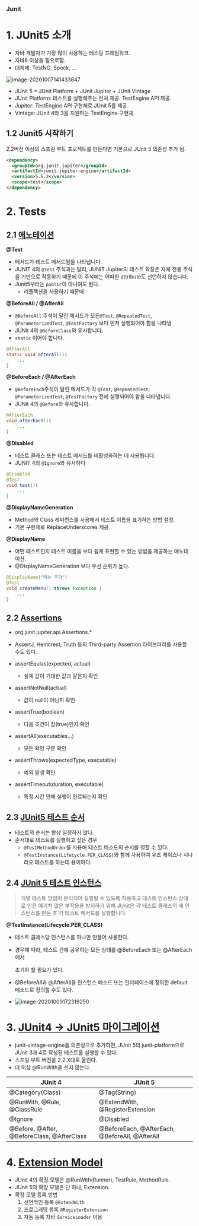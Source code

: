 ### Junit



# 1. JUnit5 소개

* 자바 개발자가 가장 많이 사용하는 테스팅 프레임워크.
* 자바8 이상을 필요로함.
* 대체제: TestNG, Spock, ...

![image-20201007141433847](/Users/YT/GoogleDrive/dev/TIL/images/image-20201007141433847.png)

* JUnit 5 = JUnit Platform + JUnit Jupiter + JUnit Vintage
* JUnit Platform: 테스트를 실행해주는 런처 제공. TestEngine API 제공. 
* Jupiter: TestEngine API 구현체로 JUnit 5를 제공.
* Vintage: JUnit 4와 3을 지원하는 TestEngine 구현체.



## 1.2 Junit5 시작하기

2.2버전 이상의 스프링 부트 프로젝트를 만든다면 기본으로 JUnit 5 의존성 추가 됨.

```xml
<dependency> 
  <groupId>org.junit.jupiter</groupId> 
  <artifactId>junit-jupiter-engine</artifactId> 
  <version>5.5.2</version> 
  <scope>test</scope>
</dependency>
```



# 2. Tests

## 2.1 [애노테이션](https://junit.org/junit5/docs/current/user-guide/#writing-tests-annotations)

**@Test**

- 메서드가 테스트 메서드임을 나타냅니다. 
- JUNIT 4의 `@Test` 주석과는 달리, JUNIT Jupiter의 테스트 확장은 자체 전용 주석을 기반으로 작동하기 때문에 이 주석에는 어떠한 attribute도 선언하지 않습니다.
- Junit5부터는 `public`이 아니여도 된다.
  - 리플렉션을 사용하기 때문에

**@BeforeAll / @AfterAll**

- `@BeforeAll` 주석이 달린 메서드가 모든`@Test`, `@RepeatedTest`, `@ParameterizedTest`, `@TestFactory` 보다 먼저 실행되어야 함을 나타냄
- JUNit 4의 `@BeforeClass`와 유사합니다.
- `static` 이어야 합니다.

```java
@AfterAll
static void afterAll(){
	...
}
```

**@BeforeEach / @AfterEach**

- `@BeforeEach`주석이 달린 메서드가 각 `@Test`, `@RepeatedTest`, `@ParameterizedTest`, `@TestFactory` 전에 실행되어야 함을 나타냅니다.
- JUNit 4의 `@Before`와 유사합니다.

```java
@AfterEach
void afterEach(){
	...
}
```

**@Disabled**

- 테스트 클래스 또는 테스트 메서드를 비활성화하는 데 사용됩니다. 
- JUNIT 4의 `@Ignore`와 유사하다 

```java
@Disabled
@Test
void test(){
	...
}	
```

**@DisplayNameGeneration**

* Method와 Class 레퍼런스를 사용해서 테스트 이름을 표기하는 방법 설정.
* 기본 구현체로 ReplaceUnderscores 제공

**@DisplayName**

* 어떤 테스트인지 테스트 이름을 보다 쉽게 표현할 수 있는 방법을 제공하는 애노테이션.
* @DisplayNameGeneration 보다 우선 순위가 높다.

```java
@DisplayName("메뉴 추가")
@Test
void createMenu() throws Exception {
	...
}
```



## 2.2 [Assertions](https://junit.org/junit5/docs/current/user-guide/#writing-tests-assertions)

* org.junit.jupiter.api.Assertions.*
* AssertJ, Hemcrest, Truth 등의 Third-party Assertion 라이브러리를 사용할 수도 있다.

* assertEqulas(expected, actual)
  * 실제 값이 기대한 값과 같은지 확인
* assertNotNull(actual)
  * 값이 null이 아닌지 확인
* assertTrue(boolean)
  * 다음 조건이 참(true)인지 확인
* assertAll(executables...)
  * 모든 확인 구문 확인
* assertThrows(expectedType, executable)
  * 예외 발생 확인
* assertTimeout(duration, executable)
  * 특정 시간 안에 실행이 완료되는지 확인



## 2.3 [JUnit5 테스트 순서](https://junit.org/junit5/docs/current/user-guide/#writing-tests-test-execution-order)

* 테스트의 순서는 항상 일정하지 않다.
* 순서대로 테스트를 실행하고 싶은 경우
  * `@TestMethodOrder`를 사용해 테스트 메소드의 순서를 정할 수 있다. 
  * `@TestInstance(Lifecycle.PER_CLASS)`와 함께 사용하여 유즈 케이스나 시나리오 테스트를 하는데 용이하다.



## 2.4 [JUnit 5 테스트 인스턴스](https://junit.org/junit5/docs/current/user-guide/#writing-tests-test-instance-lifecycle)

> 개별 테스트 방법이 분리되어 실행될 수 있도록 허용하고 테스트 인스턴스 상태로 인한 예기치 않은 부작용을 방지하기 위해 JUnit은 각 테스트 클래스의 새 인스턴스를 만든 후 각 테스트 메서드를 실행합니다.

**@TestInstance(Lifecycle.PER_CLASS)**

* 테스트 클래스당 인스턴스를 하나만 만들어 사용한다.

* 경우에 따라, 테스트 간에 공유하는 모든 상태를 @BeforeEach 또는 @AfterEach에서

  초기화 할 필요가 있다.

* @BeforeAll과 @AfterAll을 인스턴스 메소드 또는 인터페이스에 정의한 default 메소드로 정의할 수도 있다.

* ![image-20201009172319250](/Users/YT/GoogleDrive/dev/TIL/images/image-20201009172319250.png)

# 3. [JUnit4 -> JUnit5 마이그레이션](https://junit.org/junit5/docs/current/user-guide/#migrating-from-junit4)

* junit-vintage-engine을 의존성으로 추가하면, JUnit 5의 junit-platform으로 JUnit 3과 4로 작성된 테스트를 실행할 수 있다.
* 스프링 부트 버전을 2.2.X대로 올린다. 
* 더 이상 @RunWith을 쓰지 않는다.

| JUnit 4                                    | JUnit 5                                        |
| ------------------------------------------ | ---------------------------------------------- |
| @Category(Class)                           | @Tag(String)                                   |
| @RunWith, @Rule, @ClassRule                | @ExtendWith, @RegisterExtension                |
| @Ignore                                    | @Disabled                                      |
| @Before, @After, @BeforeClass, @AfterClass | @BeforeEach, @AfterEach, @BeforeAll, @AfterAll |

# 4. [Extension Model](https://junit.org/junit5/docs/current/user-guide/#extensions)

* JUnit 4의 확장 모델은 @RunWith(Runner), TestRule, MethodRule.
* JUnit 5의 확장 모델은 단 하나, Extension.
* 확장 모델 등록 방법
  1. 선언적인 등록 `@ExtendWith`
  2. 프로그래밍 등록 `@RegisterExtension`
  3. 자동 등록 자바 `ServiceLoader` 이용
